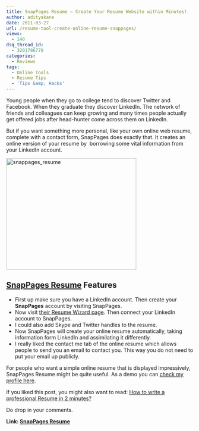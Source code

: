 ```yaml
---
title: SnapPages Resume – Create Your Resume Website within Minutes!
author: adityakane
date: 2011-03-27
url: /resume-tool-create-online-resume-snappages/
views:
  - 148
dsq_thread_id:
  - 3201786770
categories:
  - Reviews
tags:
  - Online Tools
  - Resume Tips
  - 'Tips &amp; Hacks'
---
```

Young people when they go to college tend to discover Twitter and Facebook. When they graduate they discover LinkedIn. The network of friends and colleagues can keep growing and many times people actually get offered jobs after head-hunter come across them on LinkedIn.

But if you want something more personal, like your own online web resume, complete with a contact form, SnapPages does exactly that. It creates an online version of your resume by  borrowing some vital information from your LinkedIn account.

[<img style="background-image: none; padding-left: 0px; padding-right: 0px; display: inline; padding-top: 0px; border-width: 0px;" title="snappages_resume" src="http://cdn.devilsworkshop.org/files/2011/03/snappages_resume_thumb.png" alt="snappages_resume" width="350" height="300" border="0" />][1]

## <a href="http://www.snappages.com/members/wizard?type=resume" onclick="_gaq.push(['_trackEvent', 'outbound-article', 'http://www.snappages.com/members/wizard?type=resume', 'SnapPages Resume']);" >SnapPages Resume</a> Features

  * First up make sure you have a LinkedIn account. Then create your **SnapPages** account by visiting SnapPages.
  * Now visit <a href="http://www.snappages.com/members/wizard?type=resume" onclick="_gaq.push(['_trackEvent', 'outbound-article', 'http://www.snappages.com/members/wizard?type=resume', 'their Resume Wizard page']);" target="_blank">their Resume Wizard page</a>. Then connect your LinkedIn account to SnapPages.
  * I could also add Skype and Twitter handles to the resume.
  * Now SnapPages will create your online resume automatically, taking information form LinkedIn and assimilating it differently.
  * I really liked the contact me tab of the online resume which allows people to send you an email to contact you. This way you do not need to put your email up publicly.

For people who want a simple online resume that is displayed impressively, SnapPages Resume might be quite useful. As a demo you can <a href="http://adityakane.snappages.com/home.htm" onclick="_gaq.push(['_trackEvent', 'outbound-article', 'http://adityakane.snappages.com/home.htm', 'check my profile here']);" target="_blank">check my profile here</a>.

If you liked this post, you might also want to read: <a href="http://devilsworkshop.org/how-to-write-a-professional-resume-in-2-minutes/" target="_blank">How to write a professional Resume in 2 minutes?</a>

Do drop in your comments.

**Link: <a href="http://www.snappages.com/members/wizard?type=resume" onclick="_gaq.push(['_trackEvent', 'outbound-article', 'http://www.snappages.com/members/wizard?type=resume', 'SnapPages Resume']);" target="_blank">SnapPages Resume</a>**

 [1]: http://cdn.devilsworkshop.org/files/2011/03/snappages_resume.png
